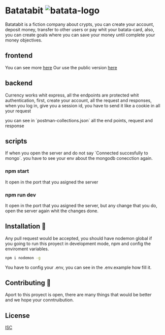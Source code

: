 # Batatabit ![batata-logo](https://cript-conf.herokuapp.com/assets/batata.svg) 
Batatabit is a fiction company about crypts, you can create your account, deposit money, transfer to other users or pay whit your batata-card, also, you can create goals where you can save your money until complete your money objectives.

## frontend
You can see more [here](https://github.com/bueno12223/batatabit)
Our use the public version [here](https://batatabit.herokuapp.com)
## backend
Currency works whit express, all the endpoints are protected whit authentication, first, create your account, all the request and responses, when you log in, give you a session id, you have to send it like a cookie in all your request

you can see in ´postman-collections.json´ all the end points, request and response

## scripts
If when you open the server and do not say ´Connected succesfully to mongo´. you have to see your env about the mongodb conecction again.
### npm start
It open in the port that you asigned the server
### npm run dev
It open in the port that you asigned the server, but any change that you do, open the server again whit the changes done.

## Installation :wrench:
Any pull request would be accepted, you should have nodemon global if you going to run this proyect in development mode, npm and config the enviroment variables.

```bash
npm i nodemon -g
```
You have to config your .env, you can see in the .env.example how fill it.
## Contributing :busts_in_silhouette:
Aport to this proyect is open, there are many things that would be better and we hope your conntruibution.

## License
[ISC](https://opensource.org/licenses/ISC)
